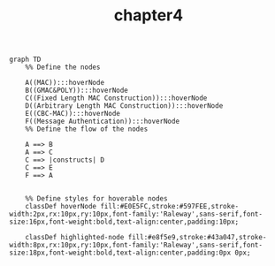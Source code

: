 ﻿---
title: "chapter4"
Link: "/chapter-4"
infoData:
  - id: "MAC"
    title: "MAC"
    text: "MAC is some topic inside this node. More detail will be added afterwards."
    link: "/MAC"
  - id: "GMAC&POLY"
    title: "GMAC&POLY"
    text: "GMAC&POLY is some topic inside this node. More detail will be added afterwards."
    link: "/GMAC&POLY"
  - id: "Fixed Length MAC Construction"
    title: "Fixed Length MAC Construction"
    text: "Fixed Length MAC Construction is some topic inside this node. More detail will be added afterwards."
    link: "/Fixed_Length_MAC_Construction"
  - id: "Arbitrary Length MAC Construction"
    title: "Arbitrary Length MAC Construction"
    text: "Arbitrary Length MAC Construction is some topic inside this node. More detail will be added afterwards."
    link: "/Arbitrary_Length_MAC_Construction"
  - id: "CBC-MAC"
    title: "CBC-MAC"
    text: "CBC-MAC is some topic inside this node. More detail will be added afterwards."
    link: "/CBC_MAC"
  - id: "Message Authentication"
    title: "Message Authentication"
    text: "Message Authentication is some topic inside this node. More detail will be added afterwards."
    link: "/Message_Authentication"
---

```mermaid
graph TD
    %% Define the nodes
    
    A((MAC)):::hoverNode
    B((GMAC&POLY)):::hoverNode
    C((Fixed Length MAC Construction)):::hoverNode
    D((Arbitrary Length MAC Construction)):::hoverNode
    E((CBC-MAC)):::hoverNode
    F((Message Authentication)):::hoverNode
    %% Define the flow of the nodes

    A ==> B
    A ==> C
    C ==> |constructs| D
    C ==> E
    F ==> A
   
    
    %% Define styles for hoverable nodes
    classDef hoverNode fill:#E0E5FC,stroke:#597FEE,stroke-width:2px,rx:10px,ry:10px,font-family:'Raleway',sans-serif,font-size:16px,font-weight:bold,text-align:center,padding:10px;

    classDef highlighted-node fill:#e8f5e9,stroke:#43a047,stroke-width:8px,rx:10px,ry:10px,font-family:'Raleway',sans-serif,font-size:18px,font-weight:bold,text-align:center,padding:0px 0px;
    
